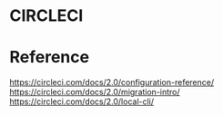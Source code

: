 # CIRCLECI

# Reference
https://circleci.com/docs/2.0/configuration-reference/
https://circleci.com/docs/2.0/migration-intro/
https://circleci.com/docs/2.0/local-cli/